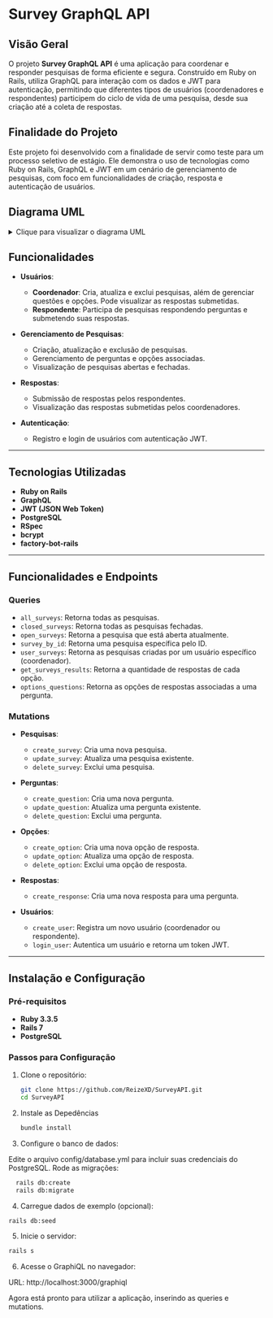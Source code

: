 # Survey GraphQL API

## Visão Geral

O projeto **Survey GraphQL API** é uma aplicação para coordenar e responder pesquisas de forma eficiente e segura. Construído em Ruby on Rails, utiliza GraphQL para interação com os dados e JWT para autenticação, permitindo que diferentes tipos de usuários (coordenadores e respondentes) participem do ciclo de vida de uma pesquisa, desde sua criação até a coleta de respostas.

## Finalidade do Projeto

Este projeto foi desenvolvido com a finalidade de servir como teste para um processo seletivo de estágio. Ele demonstra o uso de tecnologias como Ruby on Rails, GraphQL e JWT em um cenário de gerenciamento de pesquisas, com foco em funcionalidades de criação, resposta e autenticação de usuários.

## Diagrama UML
<details>
  <summary>Clique para visualizar o diagrama UML</summary>

  ```mermaid
  classDiagram
      class User {
        +id: Integer
        +email: String
        +password_digest: String
        +role: String
        +created_at: DateTime
        +updated_at: DateTime
      }
  
      class Survey {
        +id: Integer
        +title: String
        +start_date: Date
        +end_date: Date
        +closed: Boolean
        +user_id: Integer
        +created_at: DateTime
        +updated_at: DateTime
      }
  
      class Question {
        +id: Integer
        +title: String
        +question_type: Integer
        +survey_id: Integer
        +created_at: DateTime
        +updated_at: DateTime
      }
  
      class Option {
        +id: Integer
        +content: String
        +question_id: Integer
        +created_at: DateTime
        +updated_at: DateTime
      }
  
      class Response {
        +id: Integer
        +content: String
        +user_id: Integer
        +question_id: Integer
        +option_id: Integer
        +created_at: DateTime
        +updated_at: DateTime
      }
  
      User "1" --o "many" Survey : cria
      Survey "1" --o "many" Question : contém
      Question "1" --o "many" Option : tem
      Question "1" --o "many" Response : é respondida
      Option "1" --o "many" Response : é escolhida
      User "1" --o "many" Response : submete
  ````
</details>

## Funcionalidades

- **Usuários**:
  - **Coordenador**: Cria, atualiza e exclui pesquisas, além de gerenciar questões e opções. Pode visualizar as respostas submetidas.
  - **Respondente**: Participa de pesquisas respondendo perguntas e submetendo suas respostas.
  
- **Gerenciamento de Pesquisas**:
  - Criação, atualização e exclusão de pesquisas.
  - Gerenciamento de perguntas e opções associadas.
  - Visualização de pesquisas abertas e fechadas.

- **Respostas**:
  - Submissão de respostas pelos respondentes.
  - Visualização das respostas submetidas pelos coordenadores.

- **Autenticação**:
  - Registro e login de usuários com autenticação JWT.

---

## Tecnologias Utilizadas

- **Ruby on Rails**
- **GraphQL**
- **JWT (JSON Web Token)**
- **PostgreSQL**
- **RSpec**
- **bcrypt**
- **factory-bot-rails**

---

## Funcionalidades e Endpoints

### Queries

- `all_surveys`: Retorna todas as pesquisas.
- `closed_surveys`: Retorna todas as pesquisas fechadas.
- `open_surveys`: Retorna a pesquisa que está aberta atualmente.
- `survey_by_id`: Retorna uma pesquisa específica pelo ID.
- `user_surveys`: Retorna as pesquisas criadas por um usuário específico (coordenador).
- `get_surveys_results`: Retorna a quantidade de respostas de cada opção.
- `options_questions`: Retorna as opções de respostas associadas a uma pergunta.

### Mutations

- **Pesquisas**:
  - `create_survey`: Cria uma nova pesquisa.
  - `update_survey`: Atualiza uma pesquisa existente.
  - `delete_survey`: Exclui uma pesquisa.
  
- **Perguntas**:
  - `create_question`: Cria uma nova pergunta.
  - `update_question`: Atualiza uma pergunta existente.
  - `delete_question`: Exclui uma pergunta.
  
- **Opções**:
  - `create_option`: Cria uma nova opção de resposta.
  - `update_option`: Atualiza uma opção de resposta.
  - `delete_option`: Exclui uma opção de resposta.

- **Respostas**:
  - `create_response`: Cria uma nova resposta para uma pergunta.

- **Usuários**:
  - `create_user`: Registra um novo usuário (coordenador ou respondente).
  - `login_user`: Autentica um usuário e retorna um token JWT.

---

## Instalação e Configuração

### Pré-requisitos

- **Ruby 3.3.5**
- **Rails 7**
- **PostgreSQL**

### Passos para Configuração

1. Clone o repositório:
   ```bash
   git clone https://github.com/ReizeXD/SurveyAPI.git
   cd SurveyAPI
   ````

2. Instale as Depedências
   ```bash
   bundle install
   ```
3. Configure o banco de dados:

  Edite o arquivo config/database.yml para incluir suas credenciais do PostgreSQL.
  Rode as migrações:
````bash
  rails db:create
  rails db:migrate
  ````
4. Carregue dados de exemplo (opcional):

````bash
rails db:seed
````
5. Inicie o servidor:

````bash
rails s
````

6. Acesse o GraphiQL no navegador:

  URL: http://localhost:3000/graphiql

Agora está pronto para utilizar a aplicação, inserindo as queries e mutations.
